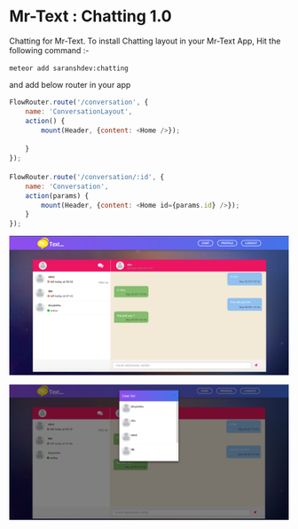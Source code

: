# Mr-Text : Chatting 1.0

Chatting for Mr-Text. To install Chatting layout in your Mr-Text App, Hit the following command :-

`meteor add saranshdev:chatting`

and add below router in your app 


```javascript
FlowRouter.route('/conversation', {
	name: 'ConversationLayout', 
	action() {
		mount(Header, {content: <Home />});

	}
});

FlowRouter.route('/conversation/:id', {
	name: 'Conversation',
	action(params) {
		mount(Header, {content: <Home id={params.id} />});
	}
});
```


![GitHub Logo](./public/screen-1.png?raw=true "Chatting layout")


![GitHub Logo](./public/screen-2.png?raw=true "All users list")